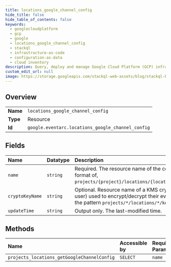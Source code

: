 ```yaml
---
title: locations_google_channel_config
hide_title: false
hide_table_of_contents: false
keywords:
  - googlecloudplatform
  - gcp
  - google
  - locations_google_channel_config
  - stackql
  - infrastructure-as-code
  - configuration-as-data
  - cloud inventory
description: Query, deploy and manage Google Cloud Platform (GCP) infrastructure and resources using SQL
custom_edit_url: null
image: https://storage.googleapis.com/stackql-web-assets/blog/stackql-blog-post-featured-image.png
---
```

  
    

## Overview
<table><tbody>
<tr><td><b>Name</b></td><td><code>locations_google_channel_config</code></td></tr>
<tr><td><b>Type</b></td><td>Resource</td></tr>
<tr><td><b>Id</b></td><td><code>google.eventarc.locations_google_channel_config</code></td></tr>
</tbody></table>

## Fields
| Name | Datatype | Description |
|:-----|:---------|:------------|
| `name` | `string` | Required. The resource name of the config. Must be in the format of, `projects/{project}/locations/{location}/googleChannelConfig`. |
| `cryptoKeyName` | `string` | Optional. Resource name of a KMS crypto key (managed by the user) used to encrypt/decrypt their event data. It must match the pattern `projects/*/locations/*/keyRings/*/cryptoKeys/*`. |
| `updateTime` | `string` | Output only. The last-modified time. |
## Methods
| Name | Accessible by | Required Params |
|:-----|:--------------|:----------------|
| `projects_locations_getGoogleChannelConfig` | `SELECT` | `name` |
